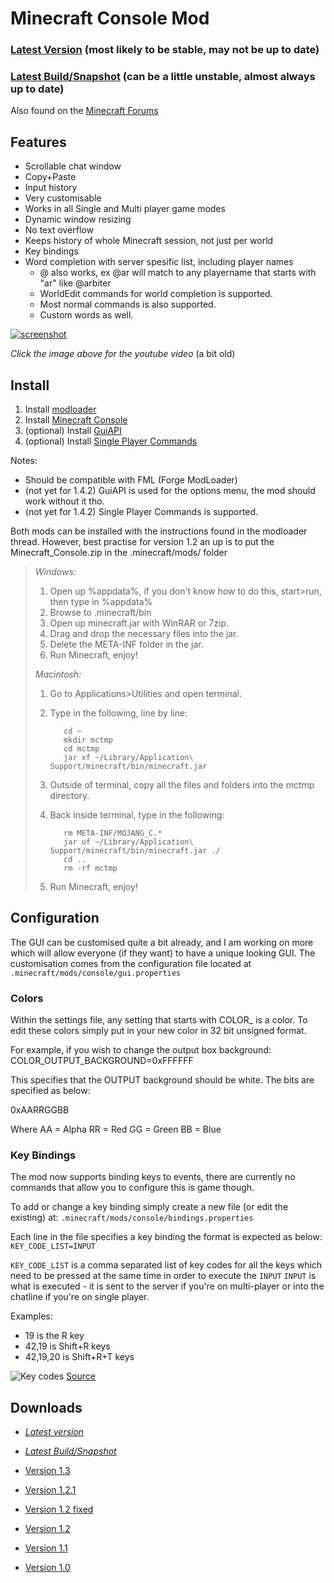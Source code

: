 Minecraft Console Mod
=====================

### [Latest Version](http://dl.dropbox.com/u/7974944/Minecraft%20Console/Minecraft_Console_latest.zip) (most likely to be stable, may not be up to date)
### [Latest Build/Snapshot](http://dl.dropbox.com/u/7974944/Minecraft%20Console/Minecraft_Console_Snapshot.zip) (can be a little unstable, almost always up to date)

Also found on the [Minecraft Forums](http://www.minecraftforum.net/topic/680231-100-minecraft-console-v11-updated/)

Features 
--------

 - Scrollable chat window
 - Copy+Paste
 - Input history
 - Very customisable
 - Works in all Single and Multi player game modes
 - Dynamic window resizing
 - No text overflow
 - Keeps history of whole Minecraft session, not just per world
 - Key bindings
 - Word completion with server spesific list, including player names
    - @<username> also works, ex @ar will match to any playername that starts with "ar" like @arbiter
    - WorldEdit commands for world completion is supported.
    - Most normal commands is also supported.
    - Custom words as well.

[![screenshot](http://i.imgur.com/rFDH3.png)](http://www.youtube.com/watch?v=UfY-AnGmJ3w)

*Click the image above for the youtube video* (a bit old)

Install
-------
 
 1. Install [modloader](http://www.minecraftforum.net/topic/75440-v11-risugamis-mods-everything-updated/)
 2. Install [Minecraft Console](http://dl.dropbox.com/u/7974944/Minecraft%20Console/Minecraft_Console_latest.zip)
 3. (optional) Install [GuiAPI](http://www.minecraftforum.net/topic/612536-132-guiapi-an-advanced-gui-toolkit/)
 4. (optional) Install [Single Player Commands](http://www.minecraftforum.net/topic/94310-125-single-player-commands-v322-official-download/)

Notes:
 - Should be compatible with FML (Forge ModLoader)
 - (not yet for 1.4.2) GuiAPI is used for the options menu, the mod should work without it tho.
 - (not yet for 1.4.2) Single Player Commands is supported.

Both mods can be installed with the instructions found in the modloader thread.
However, best practise for version 1.2 an up is to put the Minecraft_Console.zip in the .minecraft/mods/ folder

>*Windows:*
>
> 1. Open up %appdata%, if you don't know how to do this, start>run, then type in %appdata%
> 2. Browse to .minecraft/bin
> 3. Open up minecraft.jar with WinRAR or 7zip.
> 4. Drag and drop the necessary files into the jar.
> 5. Delete the META-INF folder in the jar.
> 6. Run Minecraft, enjoy!
>
>*Macintosh:*
>
> 1. Go to Applications>Utilities and open terminal.
> 2. Type in the following, line by line: 
>
>           cd ~
>           mkdir mctmp
>           cd mctmp
>           jar xf ~/Library/Application\ Support/minecraft/bin/minecraft.jar
>
> 3. Outside of terminal, copy all the files and folders into the mctmp directory.
> 4. Back inside terminal, type in the following:
>
>           rm META-INF/MOJANG_C.*
>           jar uf ~/Library/Application\ Support/minecraft/bin/minecraft.jar ./
>           cd ..
>           rm -rf mctmp
>
> 5. Run Minecraft, enjoy!

Configuration
------------

The GUI can be customised quite a bit already, and I am working on more which will allow everyone (if they want) to have a unique looking GUI. The customisation comes from the configuration file located at `.minecraft/mods/console/gui.properties`

### Colors

Within the settings file, any setting that starts with COLOR_ is a color. To edit these colors simply put in your new color in 32 bit unsigned format.

For example, if you wish to change the output box background:
COLOR_OUTPUT_BACKGROUND=0xFFFFFF

This specifies that the OUTPUT background should be white. The bits are specified as below:

0xAARRGGBB

Where
AA = Alpha
RR = Red
GG = Green
BB = Blue

### Key Bindings

The mod now supports binding keys to events, there are currently no commands that allow you to configure this is game though.

To add or change a key binding simply create a new file (or edit the existing) at: `.minecraft/mods/console/bindings.properties`

Each line in the file specifies a key binding the format is expected as below:
`KEY_CODE_LIST=INPUT`

`KEY_CODE_LIST` is a comma separated list of key codes for all the keys which need to be pressed at the same time in order to execute the `INPUT`
`INPUT` is what is executed - it is sent to the server if you're on multi-player or into the chatline if you're on single player.

Examples:
 - 19 is the R key
 - 42,19 is Shift+R keys
 - 42,19,20 is Shift+R+T keys

![Key codes](http://i.imgur.com/2vy5o.png)
[Source](http://www.minecraftwiki.net/wiki/Key_Codes)

Downloads
------------
 - [*Latest version*](http://dl.dropbox.com/u/7974944/Minecraft%20Console/Minecraft_Console_latest.zip)
 - [*Latest Build/Snapshot*](http://dl.dropbox.com/u/7974944/Minecraft%20Console/Minecraft_Console_Snapshot.zip)

 - [Version 1.3](http://dl.dropbox.com/u/7974944/Minecraft%20Console/Minecraft_Console_1.3.zip)
 - [Version 1.2.1](http://dl.dropbox.com/u/7974944/Minecraft%20Console/Minecraft_Console_1.2.1.zip)
 - [Version 1.2 fixed](http://dl.dropbox.com/u/7974944/Minecraft%20Console/Minecraft_Console_1.2.zip)
 - [Version 1.2](http://dl.dropbox.com/u/8016309/Minecraft%20Console/Minecraft_Console_1.2.zip)
 - [Version 1.1](http://dl.dropbox.com/u/8016309/Minecraft%20Console/Minecraft_Console_1.1.zip)
 - [Version 1.0](http://dl.dropbox.com/u/8016309/Minecraft%20Console/Minecraft_Console_1.0.zip)


